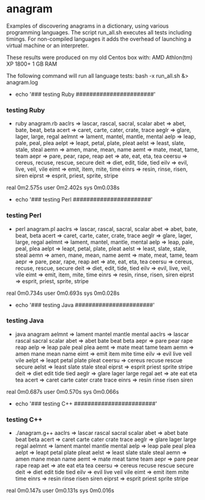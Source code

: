 anagram
=======

Examples of discovering anagrams in a dictionary, using various programming
languages.  The script run_all.sh executes all tests including timings.
For non-compiled languages it adds the overhead of launching a virtual machine
or an interpreter.

These results were produced on my old Centos box with:
	AMD Athlon(tm) XP 1800+
	1 GB RAM

The following command will run all language tests:
bash -x run_all.sh &> anagram.log



+ echo '### testing Ruby #######################'
### testing Ruby #######################
+ ruby anagram.rb
aaclrs	=>	lascar, rascal, sacral, scalar
abet	=>	abet, bate, beat, beta
acert	=>	caret, carte, cater, crate, trace
aeglr	=>	glare, lager, large, regal
aelmnt	=>	lament, mantel, mantle, mental
aelp	=>	leap, pale, peal, plea
aelpt	=>	leapt, petal, plate, pleat
aelst	=>	least, slate, stale, steal
aemn	=>	amen, mane, mean, name
aemt	=>	mate, meat, tame, team
aepr	=>	pare, pear, rape, reap
aet	=>	ate, eat, eta, tea
ceersu	=>	cereus, recuse, rescue, secure
deit	=>	diet, edit, tide, tied
eilv	=>	evil, live, veil, vile
eimt	=>	emit, item, mite, time
einrs	=>	resin, rinse, risen, siren
eiprst	=>	esprit, priest, sprite, stripe

real	0m2.575s
user	0m2.402s
sys	0m0.038s
+ echo '### testing Perl #######################'
### testing Perl #######################
+ perl anagram.pl
aaclrs	=>	lascar, rascal, sacral, scalar
abet	=>	abet, bate, beat, beta
acert	=>	caret, carte, cater, crate, trace
aeglr	=>	glare, lager, large, regal
aelmnt	=>	lament, mantel, mantle, mental
aelp	=>	leap, pale, peal, plea
aelpt	=>	leapt, petal, plate, pleat
aelst	=>	least, slate, stale, steal
aemn	=>	amen, mane, mean, name
aemt	=>	mate, meat, tame, team
aepr	=>	pare, pear, rape, reap
aet	=>	ate, eat, eta, tea
ceersu	=>	cereus, recuse, rescue, secure
deit	=>	diet, edit, tide, tied
eilv	=>	evil, live, veil, vile
eimt	=>	emit, item, mite, time
einrs	=>	resin, rinse, risen, siren
eiprst	=>	esprit, priest, sprite, stripe

real	0m0.734s
user	0m0.693s
sys	0m0.028s
+ echo '### testing Java #######################'
### testing Java #######################
+ java anagram
aelmnt	=>	 lament mantel mantle mental
aaclrs	=>	 lascar rascal sacral scalar
abet	=>	 abet bate beat beta
aepr	=>	 pare pear rape reap
aelp	=>	 leap pale peal plea
aemt	=>	 mate meat tame team
aemn	=>	 amen mane mean name
eimt	=>	 emit item mite time
eilv	=>	 evil live veil vile
aelpt	=>	 leapt petal plate pleat
ceersu	=>	 cereus recuse rescue secure
aelst	=>	 least slate stale steal
eiprst	=>	 esprit priest sprite stripe
deit	=>	 diet edit tide tied
aeglr	=>	 glare lager large regal
aet	=>	 ate eat eta tea
acert	=>	 caret carte cater crate trace
einrs	=>	 resin rinse risen siren

real	0m0.687s
user	0m0.570s
sys	0m0.066s
+ echo '### testing C++ ########################'
### testing C++ ########################
+ ./anagram.g++
aaclrs	=>	 lascar rascal sacral scalar
abet	=>	 abet bate beat beta
acert	=>	 caret carte cater crate trace
aeglr	=>	 glare lager large regal
aelmnt	=>	 lament mantel mantle mental
aelp	=>	 leap pale peal plea
aelpt	=>	 leapt petal plate pleat
aelst	=>	 least slate stale steal
aemn	=>	 amen mane mean name
aemt	=>	 mate meat tame team
aepr	=>	 pare pear rape reap
aet	=>	 ate eat eta tea
ceersu	=>	 cereus recuse rescue secure
deit	=>	 diet edit tide tied
eilv	=>	 evil live veil vile
eimt	=>	 emit item mite time
einrs	=>	 resin rinse risen siren
eiprst	=>	 esprit priest sprite stripe

real	0m0.147s
user	0m0.131s
sys	0m0.016s
